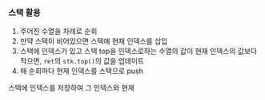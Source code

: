 ### 스택 활용

1. 주어진 수열을 차례로 순회
2. 만약 스택이 비어있으면 스택에 현재 인덱스를 삽입
3. 스택에 인덱스가 있고 스택 top을 인덱스로하는 수열의 값이 현재 인덱스의 값보다 작으면, `ret`의 `stk.top()`의 값을 업데이트
4. 매 순회마다 현재 인덱스를 스택으로 push


스택에 인덱스를 저장하여 그 인덱스와 현재 

